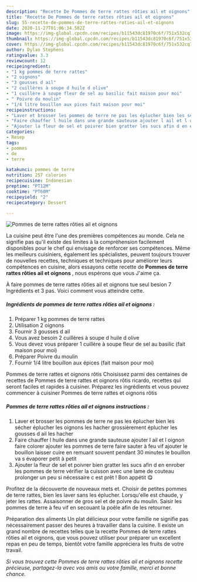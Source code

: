```yaml
---
description: "Recette De Pommes de terre rattes rôties ail et oignons"
title: "Recette De Pommes de terre rattes rôties ail et oignons"
slug: 55-recette-de-pommes-de-terre-rattes-roties-ail-et-oignons
date: 2020-11-27T01:06:34.582Z
image: https://img-global.cpcdn.com/recipes/b11543dc81970c6f/751x532cq70/pommes-de-terre-rattes-roties-ail-et-oignons-photo-principale-de-la-recette.jpg
thumbnail: https://img-global.cpcdn.com/recipes/b11543dc81970c6f/751x532cq70/pommes-de-terre-rattes-roties-ail-et-oignons-photo-principale-de-la-recette.jpg
cover: https://img-global.cpcdn.com/recipes/b11543dc81970c6f/751x532cq70/pommes-de-terre-rattes-roties-ail-et-oignons-photo-principale-de-la-recette.jpg
author: Dylan Stephens
ratingvalue: 3.3
reviewcount: 12
recipeingredient:
- "1 kg pommes de terre rattes"
- "2 oignons"
- "3 gousses d ail"
- "2 cuillères à soupe d huile d olive"
- "1 cuillère à soupe fleur de sel au basilic fait maison pour moi"
- " Poivre du moulin"
- "1/4 litre bouillon aux pices fait maison pour moi"
recipeinstructions:
- "Laver et brosser les pommes de terre ne pas les éplucher bien les sécher éplucher les oignons les hacher grossièrement éplucher les gousses d ail les hacher"
- "Faire chauffer l huile dans une grande sauteuse ajouter l ail et l oignon faire colorer ajouter les pommes de terre faire sauter à feu vif ajouter le bouillon laisser cuire en remuant souvent pendant 30 minutes le bouillon va s évaporer petit à petit"
- "Ajouter la fleur de sel et poivrer bien gratter les sucs afin d en enrober les pommes de terre vérifier la cuisson avec une lame de couteau prolonger un peu si nécessaire c est prêt ! Bon appétit 😋"
categories:
- Resep
tags:
- pommes
- de
- terre

katakunci: pommes de terre 
nutrition: 257 calories
recipecuisine: Indonesian
preptime: "PT12M"
cooktime: "PT60M"
recipeyield: "2"
recipecategory: Dessert

---
```



![Pommes de terre rattes rôties ail et oignons](https://img-global.cpcdn.com/recipes/b11543dc81970c6f/751x532cq70/pommes-de-terre-rattes-roties-ail-et-oignons-photo-principale-de-la-recette.jpg)

La cuisine peut être l'une des premières compétences au monde. Cela ne signifie pas qu'il existe des limites à la compréhension facilement disponibles pour le chef qui envisage de renforcer ses compétences. Même les meilleurs cuisiniers, également les spécialistes, peuvent toujours trouver de nouvelles recettes, techniques et techniques pour améliorer leurs compétences en cuisine, alors essayons cette recette de <strong> Pommes de terre rattes rôties ail et oignons </strong>, nous espérons que vous J'aime ça.

<!--inarticleads1-->

À faire pommes de terre rattes rôties ail et oignons tue seul besion 7 Ingrédients et 3 pas. Voici comment vous atteindre cette.

##### Ingrédients de pommes de terre rattes rôties ail et oignons :

1. Préparer 1 kg pommes de terre rattes
1. Utilisation 2 oignons
1. Fournir 3 gousses d ail
1. Vous avez besoin 2 cuillères à soupe d huile d olive
1. Vous devez vous préparer 1 cuillère à soupe fleur de sel au basilic (fait maison pour moi)
1. Préparer  Poivre du moulin
1. Fournir 1/4 litre bouillon aux épices (fait maison pour moi)


Pommes de terre rattes et oignons rôtis Choisissez parmi des centaines de recettes de Pommes de terre rattes et oignons rôtis ricardo, recettes qui seront faciles et rapides à cuisiner. Préparez les ingrédients et vous pouvez commencer à cuisiner Pommes de terre rattes et oignons rôtis 

<!--inarticleads2-->

##### Pommes de terre rattes rôties ail et oignons instructions :

1. Laver et brosser les pommes de terre ne pas les éplucher bien les sécher éplucher les oignons les hacher grossièrement éplucher les gousses d ail les hacher
1. Faire chauffer l huile dans une grande sauteuse ajouter l ail et l oignon faire colorer ajouter les pommes de terre faire sauter à feu vif ajouter le bouillon laisser cuire en remuant souvent pendant 30 minutes le bouillon va s évaporer petit à petit
1. Ajouter la fleur de sel et poivrer bien gratter les sucs afin d en enrober les pommes de terre vérifier la cuisson avec une lame de couteau prolonger un peu si nécessaire c est prêt ! Bon appétit 😋


Profitez de la découverte de nouveaux mets et. Choisir de petites pommes de terre rattes, bien les laver sans les éplucher. Lorsqu&#39;elle est chaude, y jeter les rattes. Assaisonner de gros sel et de poivre du moulin. Saisir les pommes de terre à feu vif en secouant la poêle afin de les retourner. 

<!--inarticleads1-->

<p>
Préparation des aliments Un plat délicieux pour votre famille ne signifie pas nécessairement passer des heures à travailler dans la cuisine. Il existe un grand nombre de recettes telles que la recette Pommes de terre rattes rôties ail et oignons, que vous pouvez utiliser pour préparer un excellent repas en peu de temps, bientôt votre famille appréciera les fruits de votre travail.
</p>

<p>
<i>Si vous trouvez cette Pommes de terre rattes rôties ail et oignons recette précieuse, partagez-la avec vos amis ou votre famille, merci et bonne chance.</i>
</p>
